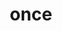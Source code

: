---
category: 4-letters
denotation: null
name: once
reference_link: https://www.etymonline.com/word/once
root_language: null
root_name: null
title: once
type: free
word_sums:
- respelling: once
  sum: 'Once + '
---
